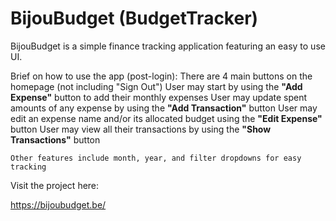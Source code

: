 
# BijouBudget (BudgetTracker)

BijouBudget is a simple finance tracking application featuring an easy to use UI.

Brief on how to use the app (post-login):
	There are 4 main buttons on the homepage (not including "Sign Out")
		User may start by using the **"Add Expense"** button to add their monthly expenses
		User may update spent amounts of any expense by using the **"Add Transaction"** button
		User may edit an expense name and/or its allocated budget using the **"Edit Expense"** button
		User may view all their transactions by using the **"Show Transactions"** button

	Other features include month, year, and filter dropdowns for easy tracking

Visit the project here:

https://bijoubudget.be/